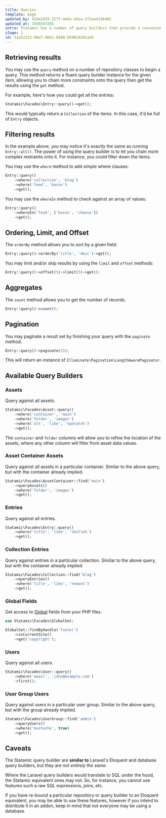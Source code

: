 ```yaml
---
title: Queries
template: page
updated_by: 42bb2659-2277-44da-a5ea-2f1eed146402
updated_at: 1569347265
intro: Statamic has a number of query builders that provide a convenient, fluent interface for retrieving data. It's very similar to Eloquent in Laravel.
stage: 1
id: 51a52222-9be7-46b1-8388-059019281a56
---
```

## Retrieving results

You may use the `query` method on a number of repository classes to begin a query. This method returns a fluent query builder instance for the given item, allowing you to chain more constraints onto the query then get the results using the `get` method.

For example, here's how you could get all the entries:

``` php
Statamic\Facades\Entry::query()->get();
```

This would typically return a `Collection` of the items. In this case, it'd be full of `Entry` objects.


## Filtering results

In the example above, you may notice it's exactly the same as running `Entry::all()`. The power of using the query builder is to let you chain more complex restraints onto it. For instance, you could filter down the items.

You may use the `where` method to add simple where clauses:

``` php
Entry::query()
    ->where('collection', 'blog')
    ->where('food', 'bacon')
    ->get();
```

You may use the `whereIn` method to check against an array of values:

``` php
Entry::query()
    ->whereIn('food', ['bacon', 'cheese'])
    ->get();
```

## Ordering, Limit, and Offset

The `orderBy` method allows you to sort by a given field:

``` php
Entry::query()->orderBy('title', 'desc')->get();
```

You may limit and/or skip results by using the `limit` and `offset` methods:

``` php
Entry::query()->offset(5)->limit(5)->get();
```

## Aggregates

The `count` method allows you to get the number of records.

``` php
Entry::query()->count();
```


## Pagination

You may paginate a result set by finishing your query with the `paginate` method.

``` php
Entry::query()->paginate(15);
```

This will return an instance of `Illuminate\Pagination\LengthAwarePaginator`.


## Available Query Builders

### Assets

Query against all assets.

``` php
Statamic\Facades\Asset::query()
    ->where('container', 'main')
    ->where('folder', 'images')
    ->where('alt', 'like', '%potato%')
    ->get();
```

The `container` and `folder` columns will allow you to refine the location of the assets, where any other column will filter from asset data values.

### Asset Container Assets

Query against all assets in a particular container.
Similar to the above query, but with the container already implied.

``` php
Statamic\Facades\AssetContainer::find('main')
    ->queryAssets()
    ->where('folder', 'images')
    ->get();
```

### Entries

Query against all entries.

``` php
Statamic\Facades\Entry::query()
    ->where('title', 'like', '%hello%')
    ->get();
```

### Collection Entries

Query against entries in a particular collection.
Similar to the above query, but with the container already implied.

``` php
Statamic\Facades\Collection::find('blog')
    ->queryEntries()
    ->where('title', 'like', '%news%')
    ->get();
```

### Global Fields

Get access to [Global](/globals) fields from your PHP files.

``` php
use Statamic\Facades\GlobalSet;

GlobalSet::findByHandle('footer')
    ->inCurrentSite()
    ->get('copyright');
```

### Users

Query against all users.

``` php
Statamic\Facades\User::query()
    ->where('email', 'john@example.com')
    ->first();
```

### User Group Users

Query against users in a particular user group.
Similar to the above query, but with the group already implied.

``` php
Statamic\Facades\UserGroup::find('admin')
    ->queryUsers()
    ->where('mustache', true)
    ->get();
```


## Caveats

The Statamic query builder are **similar to** Laravel's Eloquent and database query builders, but they are _not entirely the same_.

Where the Laravel query builders would translate to SQL under the hood, the Statamic equivalent ones may not. So, for instance, you
cannot use features such a raw SQL expressions, joins, etc.

If you have re-bound a particular repository or query builder to an Eloquent equivalent, you may be able to use these features,
however if you intend to distribute it in an addon, keep in mind that not everyone may be using a database.
